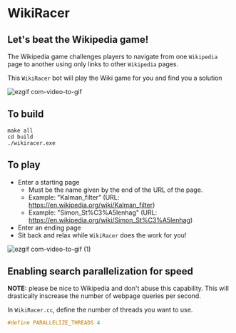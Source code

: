 # WikiRacer

## Let's beat the Wikipedia game!

The Wikipedia game challenges players to navigate from one `Wikipedia` page to another using only links to other `Wikipedia` pages.

This `WikiRacer` bot will play the Wiki game for you and find you a solution

![ezgif com-video-to-gif](https://github.com/triskit124/WikiRacer/assets/31640155/9194ae19-33b7-4548-9f78-5141e8631b8c)

## To build
```shell
make all
cd build
./wikiracer.exe
```

## To play
- Enter a starting page
  - Must be the name given by the end of the URL of the page.
  - Example: "Kalman_filter" (URL: https://en.wikipedia.org/wiki/Kalman_filter)
  - Example: "Simon_St%C3%A5lenhag" (URL: https://en.wikipedia.org/wiki/Simon_St%C3%A5lenhag)
- Enter an ending page
- Sit back and relax while `WikiRacer` does the work for you!

![ezgif com-video-to-gif (1)](https://github.com/triskit124/WikiRacer/assets/31640155/5a999277-80d7-48b5-982b-4b320edcb114)


## Enabling search parallelization for speed
**NOTE:** please be nice to Wikipedia and don't abuse this capability. This will drastically inscrease the number of webpage queries per second.

In `WikiRacer.cc`, define the number of threads you want to use. 
```cpp
#define PARALLELIZE_THREADS 4
```
